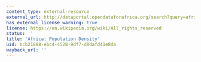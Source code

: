 ```yaml
---
content_type: external-resource
external_url: http://dataportal.opendataforafrica.org/search?query=africa%20population%20density&scope=term1&term=Population%20density&tab=term
has_external_license_warning: true
license: https://en.wikipedia.org/wiki/All_rights_reserved
status: ''
title: 'Africa: Population Density'
uid: bcb21888-ebc4-4528-9df7-d8dafd41e8da
wayback_url: ''
---
```

